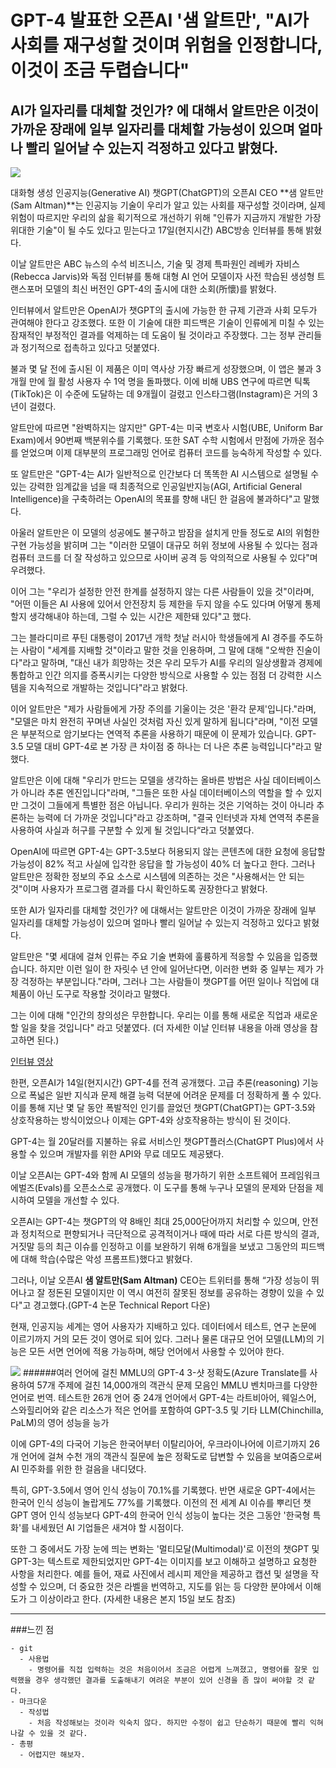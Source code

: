 # GPT-4 발표한 오픈AI '**샘 알트만**', "AI가 사회를 재구성할 것이며 위험을 인정합니다, 이것이 조금 두렵습니다"  
## AI가 일자리를 대체할 것인가? 에 대해서 알트만은 이것이 가까운 장래에 일부 일자리를 대체할 가능성이 있으며 얼마나 빨리 일어날 수 있는지 걱정하고 있다고 밝혔다.  

<img src="https://cdn.aitimes.kr/news/photo/202303/27595_41566_124.jpg"></img>

대화형 생성 인공지능(Generative AI) 챗GPT(ChatGPT)의 오픈AI CEO **샘 알트만(Sam Altman)**는 인공지능 기술이 우리가 알고 있는 사회를 재구성할 것이라며, 실제 위험이 따르지만 우리의 삶을 획기적으로 개선하기 위해 "인류가 지금까지 개발한 가장 위대한 기술"이 될 수도 있다고 믿는다고 17일(현지시간) ABC방송 인터뷰를 통해 밝혔다.  
  
이날 알트만은 ABC 뉴스의 수석 비즈니스, 기술 및 경제 특파원인 레베카 자비스(Rebecca Jarvis)와 독점 인터뷰를 통해 대형 AI 언어 모델이자 사전 학습된 생성형 트랜스포머 모델의 최신 버전인 GPT-4의 출시에 대한 소회(所懷)를 밝혔다.  
  
인터뷰에서 알트만은 OpenAI가 챗GPT의 출시에 가능한 한 규제 기관과 사회 모두가 관여해야 한다고 강조했다. 또한 이 기술에 대한 피드백은 기술이 인류에게 미칠 수 있는 잠재적인 부정적인 결과를 억제하는 데 도움이 될 것이라고 주장했다. 그는 정부 관리들과 정기적으로 접촉하고 있다고 덧붙였다.  
  
불과 몇 달 전에 출시된 이 제품은 이미 역사상 가장 빠르게 성장했으며, 이 앱은 불과 3개월 만에 월 활성 사용자 수 1억 명을 돌파했다. 이에 비해 UBS 연구에 따르면 틱톡(TikTok)은 이 수준에 도달하는 데 9개월이 걸렸고 인스타그램(Instagram)은 거의 3년이 걸렸다.  
  
알트만에 따르면 "완벽하지는 않지만" GPT-4는 미국 변호사 시험(UBE, Uniform Bar Exam)에서 90번째 백분위수를 기록했다. 또한 SAT 수학 시험에서 만점에 가까운 점수를 얻었으며 이제 대부분의 프로그래밍 언어로 컴퓨터 코드를 능숙하게 작성할 수 있다.  
  
또 알트만은 "GPT-4는 AI가 일반적으로 인간보다 더 똑똑한 AI 시스템으로 설명될 수 있는 강력한 임계값을 넘을 때 최종적으로 인공일반지능(AGI, Artificial General Intelligence)을 구축하려는 OpenAI의 목표를 향해 내딘 한 걸음에 불과하다"고 말했다.  
  
아울러 알트만은 이 모델의 성공에도 불구하고 밤잠을 설치게 만들 정도로 AI의 위험한 구현 가능성을 밝히며 그는 "이러한 모델이 대규모 허위 정보에 사용될 수 있다는 점과 컴퓨터 코드를 더 잘 작성하고 있으므로 사이버 공격 등 악의적으로 사용될 수 있다"며 우려했다.  
  
이어 그는 "우리가 설정한 안전 한계를 설정하지 않는 다른 사람들이 있을 것"이라며, "어떤 이들은 AI 사용에 있어서 안전장치 등 제한을 두지 않을 수도 있다며 어떻게 통제할지 생각해내야 하는데, 그럴 수 있는 시간은 제한돼 있다"고 했다.  
  
그는 블라디미르 푸틴 대통령이 2017년 개학 첫날 러시아 학생들에게 AI 경주를 주도하는 사람이 "세계를 지배할 것"이라고 말한 것을 인용하며, 그 말에 대해 "오싹한 진술이다"라고 말하며, "대신 내가 희망하는 것은 우리 모두가 AI를 우리의 일상생활과 경제에 통합하고 인간 의지를 증폭시키는 다양한 방식으로 사용할 수 있는 점점 더 강력한 시스템을 지속적으로 개발하는 것입니다"라고 밝혔다.  
  
이어 알트만은 "제가 사람들에게 가장 주의를 기울이는 것은 '환각 문제'입니다."라며, "모델은 마치 완전히 꾸며낸 사실인 것처럼 자신 있게 말하게 됩니다"라며, "이전 모델은 부분적으로 암기보다는 연역적 추론을 사용하기 때문에 이 문제가 있습니다. GPT-3.5 모델 대비 GPT-4로 본 가장 큰 차이점 중 하나는 더 나은 추론 능력입니다"라고 말했다.  
  
알트만은 이에 대해 "우리가 만드는 모델을 생각하는 올바른 방법은 사실 데이터베이스가 아니라 추론 엔진입니다"라며, "그들은 또한 사실 데이터베이스의 역할을 할 수 있지만 그것이 그들에게 특별한 점은 아닙니다. 우리가 원하는 것은 기억하는 것이 아니라 추론하는 능력에 더 가까운 것입니다"라고 강조하며, "결국 인터넷과 자체 연역적 추론을 사용하여 사실과 허구를 구분할 수 있게 될 것입니다“라고 덧붙였다.  
  
OpenAI에 따르면 GPT-4는 GPT-3.5보다 허용되지 않는 콘텐츠에 대한 요청에 응답할 가능성이 82% 적고 사실에 입각한 응답을 할 가능성이 40% 더 높다고 한다. 그러나 알트만은 정확한 정보의 주요 소스로 시스템에 의존하는 것은 "사용해서는 안 되는 것"이며 사용자가 프로그램 결과를 다시 확인하도록 권장한다고 밝혔다.  
  
또한 AI가 일자리를 대체할 것인가? 에 대해서는 알트만은 이것이 가까운 장래에 일부 일자리를 대체할 가능성이 있으며 얼마나 빨리 일어날 수 있는지 걱정하고 있다고 밝혔다.  
  
알트만은 "몇 세대에 걸쳐 인류는 주요 기술 변화에 훌륭하게 적응할 수 있음을 입증했습니다. 하지만 이런 일이 한 자릿수 년 안에 일어난다면, 이러한 변화 중 일부는 제가 가장 걱정하는 부분입니다."라며, 그러나 그는 사람들이 챗GPT를 어떤 일이나 직업에 대체품이 아닌 도구로 작용할 것이라고 말했다.  
  
그는 이에 대해 "인간의 창의성은 무한합니다. 우리는 이를 통해 새로운 직업과 새로운 할 일을 찾을 것입니다" 라고 덧붙였다. (더 자세한 이날 인터뷰 내용을 아래 영상을 참고하면 된다.)  
  
[인터뷰 영상](https://youtu.be/540vzMlf-54)
  
  
  
한편, 오픈AI가 14일(현지시간) GPT-4를 전격 공개했다. 고급 추론(reasoning) 기능으로 폭넓은 일반 지식과 문제 해결 능력 덕분에 어려운 문제를 더 정확하게 풀 수 있다. 이를 통해 지난 몇 달 동안 폭발적인 인기를 끌었던 챗GPT(ChatGPT)는 GPT-3.5와 상호작용하는 방식이었으나 이제는 GPT-4와 상호작용하는 방식이 된 것이다.  
  
GPT-4는 월 20달러를 지불하는 유료 서비스인 챗GPT플러스(ChatGPT Plus)에서 사용할 수 있으며 개발자를 위한 API와 무료 데모도 제공됐다.  
  
이날 오픈AI는 GPT-4와 함께 AI 모델의 성능을 평가하기 위한 소프트웨어 프레임워크 에벌즈(Evals)를 오픈소스로 공개했다. 이 도구를 통해 누구나 모델의 문제와 단점을 제시하여 모델을 개선할 수 있다.  
  
오픈AI는 GPT-4는 챗GPT의 약 8배인 최대 25,000단어까지 처리할 수 있으며, 안전과 정치적으로 편향되거나 극단적으로 공격적이거나 때에 따라 서로 다른 방식의 결과, 거짓말 등의 최근 이슈를 인정하고 이를 보완하기 위해 6개월을 보냈고 그동안의 피드백에 대해 학습(수많은 악성 프롬프트)했다고 밝혔다.  
  
그러나, 이날 오픈AI **샘 알트만(Sam Altman)** CEO는 트위터를 통해 “가장 성능이 뛰어나고 잘 정돈된 모델이지만 이 역시 여전히 잘못된 정보를 공유하는 경향이 있을 수 있다"고 경고했다.(GPT-4 논문 Technical Report 다운)  
  
현재, 인공지능 세계는 영어 사용자가 지배하고 있다. 데이터에서 테스트, 연구 논문에 이르기까지 거의 모든 것이 영어로 되어 있다. 그러나 물론 대규모 언어 모델(LLM)의 기능은 모든 서면 언어에 적용 가능하며, 해당 언어에서 사용할 수 있어야 한다.  
  
  
<img src="https://cdn.aitimes.kr/news/photo/202303/27595_41564_2253.jpg"></img>
######여러 언어에 걸친 MMLU의 GPT-4 3-샷 정확도(Azure Translate를 사용하여 57개 주제에 걸친 14,000개의 객관식 문제 모음인 MMLU 벤치마크를 다양한 언어로 번역. 테스트한 26개 언어 중 24개 언어에서 GPT-4는 라트비아어, 웨일스어, 스와힐리어와 같은 리소스가 적은 언어를 포함하여 GPT-3.5 및 기타 LLM(Chinchilla, PaLM)의 영어 성능을 능가  
  
  
이에 GPT-4의 다국어 기능은 한국어부터 이탈리아어, 우크라이나어에 이르기까지 26개 언어에 걸쳐 수천 개의 객관식 질문에 높은 정확도로 답변할 수 있음을 보여줌으로써 AI 민주화를 위한 한 걸음을 내디뎠다.  
  
특히, GPT-3.5에서 영어 인식 성능이 70.1%를 기록했다. 반면 새로운 GPT-4에서는 한국어 인식 성능이 놀랍게도 77%를 기록했다. 이전의 전 세계 AI 이슈를 뿌리던 챗GPT 영어 인식 성능보다 GPT-4의 한국어 인식 성능이 높다는 것은 그동안 '한국형 특화'를 내세웠던 AI 기업들은 새겨야 할 시점이다.   
  
또한 그 중에서도 가장 눈에 띄는 변화는 '멀티모달(Multimodal)'로 이전의 챗GPT 및 GPT-3는 텍스트로 제한되었지만 GPT-4는 이미지를 보고 이해하고 설명하고 요청한 사항을 처리한다. 예를 들어, 재료 사진에서 레시피 제안을 제공하고 캡션 및 설명을 작성할 수 있으며, 더 중요한 것은 라벨을 번역하고, 지도를 읽는 등 다양한 분야에서 이해도가 그 이상이라고 한다. (자세한 내용은 본지 15일 보도 참조)  
  
---

###느낀 점
```
- git
  - 사용법
    - 명령어를 직접 입력하는 것은 처음이어서 조금은 어렵게 느껴졌고, 명령어를 잘못 입력했을 경우 생각했던 결과를 도출해내기 여려운 부분이 있어 신경을 좀 많이 써야할 것 같다.
- 마크다운
  - 작성법
    - 처음 작성해보는 것이라 익숙치 않다. 하지만 수정이 쉽고 단순하기 때문에 빨리 익혀나갈 수 있을 것 같다.
- 총평
  - 어렵지만 해보자.
```
